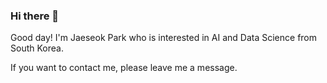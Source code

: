 ### Hi there 👋

Good day! I'm Jaeseok Park who is interested in AI and Data Science from South Korea.

If you want to contact me, please leave me a message.
